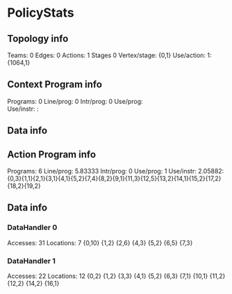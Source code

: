 # PolicyStats
## Topology info
Teams:		0
Edges:		0
Actions:	1
Stages		0
Vertex/stage:	{0,1} 
Use/action:	1: {1064,1} 

## Context Program info
Programs:	0
Line/prog:	0
Intr/prog:	0
Use/prog:	
Use/instr:	: 

## Data info



## Action Program info
Programs:	6
Line/prog:	5.83333
Intr/prog:	0
Use/prog:	1
Use/instr:	2.05882: {0,3}{1,1}{2,1}{3,1}{4,1}{5,2}{7,4}{8,2}{9,1}{11,3}{12,5}{13,2}{14,1}{15,2}{17,2}{18,2}{19,2}

## Data info

### DataHandler 0
Accesses:	31
Locations:	7
{0,10} {1,2} {2,6} {4,3} {5,2} {6,5} {7,3} 

### DataHandler 1
Accesses:	22
Locations:	12
{0,2} {1,2} {3,3} {4,1} {5,2} {6,3} {7,1} {10,1} {11,2} {12,2} {14,2} {16,1} 
